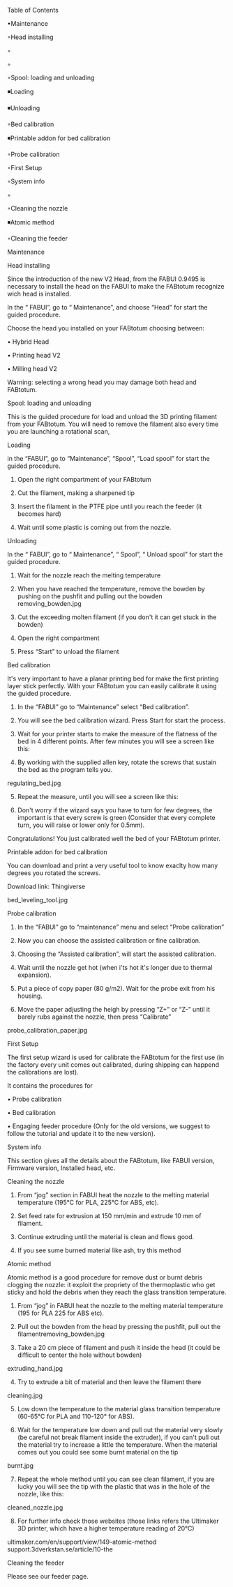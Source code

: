 
Table of Contents


•Maintenance

◦Head installing


◦


◦


◦Spool: loading and unloading

◾Loading


◾Unloading



◦Bed calibration

◾Printable addon for bed calibration



◦Probe calibration


◦First Setup


◦System info


◦


◦Cleaning the nozzle

◾Atomic method



◦Cleaning the feeder


 
Maintenance


 
Head installing


Since the introduction of the new V2 Head, from the FABUI 0.9495 is necessary to install the head on the FABUI to make the FABtotum recognize wich head is installed. 


In the “ FABUI”, go to “ Maintenance”, and choose “Head” for start the guided procedure. 


 

 

Choose the head you installed on your FABtotum choosing between: 

• Hybrid Head


• Printing head V2


• Milling head V2


 Warning:  selecting a wrong head you may damage both head and FABtotum. 
 
Spool: loading and unloading


This is the guided procedure for load and unload the 3D printing filament from your FABtotum. You will need to remove the filament also every time you are launching a rotational scan, 
 
Loading


in the “FABUI”, go to “Maintenance”, “Spool”, “Load spool” for start the guided procedure. 

 

 

1. Open the right compartment of your FABtotum


2. Cut the filament, making a sharpened tip


3. Insert the filament in the PTFE pipe until you reach the feeder (it becomes hard)


4. Wait until some plastic is coming out from the nozzle.

 
Unloading


In the “ FABUI”, go to “ Maintenance”, “ Spool”, “ Unload spool” for start the guided procedure. 

 

1. Wait for the nozzle reach the melting temperature


2. When you have reached the temperature, remove the bowden by pushing on the pushfit and pulling out the bowden 
removing_bowden.jpg


3. Cut the exceeding molten filament (if you don't it can get stuck in the bowden)


4. Open the right compartment


5. Press “Start” to unload the filament

 
Bed calibration


It's very important to have a planar printing bed for make the first printing layer stick perfectly. 
 With your FABtotum you can easily calibrate it using the guided procedure. 

1. In the “FABUI” go to “Maintenance” select “Bed calibration”. 




2. You will see the bed calibration wizard. Press Start for start the process. 



3. Wait for your printer starts to make the measure of the flatness of the bed in 4 different points. After few minutes you will see a screen like this: 



4. By working with the supplied allen key, rotate the screws that sustain the bed as the program tells you. 

regulating_bed.jpg


5. Repeat the measure, until you will see a screen like this:


6. Don't worry if the wizard says you have to turn for few degrees, the important is that every screw is green (Consider that every complete turn, you will raise or lower only for 0.5mm).


Congratulations! You just calibrated well the bed of your FABtotum printer. 
 
Printable addon for bed calibration


You can download and print a very useful tool to know exaclty how many degrees you rotated the screws. 

Download link: Thingiverse 

bed_leveling_tool.jpg 
 
Probe calibration


1. In the “FABUI” go to “maintenance” menu and select “Probe calibration” 




2. Now you can choose the assisted calibration or fine calibration.


3. Choosing the “Assisted calibration”, will start the assisted calibration.


4. Wait until the nozzle get hot (when i'ts hot it's longer due to thermal expansion).


5. Put a piece of copy paper (80 g/m2). Wait for the probe exit from his housing.


6. Move the paper adjusting the heigh by pressing “Z+” or “Z-” until it barely rubs against the nozzle, then press “Calibrate” 

probe_calibration_paper.jpg

 
First Setup


 

The first setup wizard is used for calibrate the FABtotum for the first use (in the factory every unit comes out calibrated, during shipping can happend the calibrations are lost). 

It contains the procedures for 

• Probe calibration


• Bed calibration


• Engaging feeder procedure (Only for the old versions, we suggest to follow the tutorial and update it to the new version).


 
 
System info


 

This section gives all the details about the FABtotum, like FABUI version, Firmware version, Installed head, etc. 

 


 
Cleaning the nozzle


1. From “jog” section in FABUI heat the nozzle to the melting material temperature (195°C for PLA, 225°C for ABS, etc).


2. Set feed rate for extrusion at 150 mm/min and extrude 10 mm of filament.


3. Continue extruding until the material is clean and flows good.


4. If you see sume burned material like ash, try this method

 
Atomic method


Atomic method is a good procedure for remove dust or burnt debris clogging the nozzle: it exploit the propriety of the thermoplastic who get sticky and hold the debris when they reach the glass transition temperature. 

1. From “jog” in FABUI heat the nozzle to the melting material temperature (195 for PLA 225 for ABS etc). 



2. Pull out the bowden from the head by pressing the pushfit, pull out the filamentremoving_bowden.jpg


3. Take a 20 cm piece of filament and push it inside the head (it could be difficult to center the hole without bowden) 

extruding_hand.jpg


4. Try to extrude a bit of material and then leave the filament there 

cleaning.jpg


5. Low down the temperature to the material glass transition temperature (60-65°C for PLA and 110-120° for ABS).


6. Wait for the temperature low down and pull out the material very slowly (be careful not break filament inside the extruder), if you can't pull out the material try to increase a little the temperature. 
 When the material comes out you could see some burnt material on the tip 

burnt.jpg


7. Repeat the whole method until you can see clean filament, if you are lucky you will see the tip with the plastic that was in the hole of the nozzle, like this: 

cleaned_nozzle.jpg


8. For further info check those websites (those links refers the Ultimaker 3D printer, which have a higher temperature reading of 20°C) 


ultimaker.com/en/support/view/149-atomic-method 
support.3dverkstan.se/article/10-the

 
Cleaning the feeder


Please see our feeder page. 
